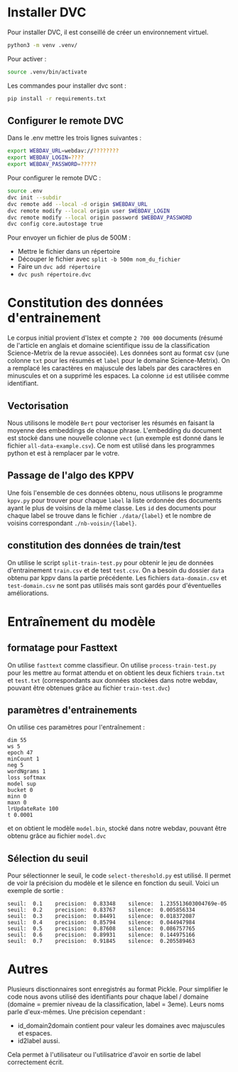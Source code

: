 # Installer DVC

Pour installer DVC, il est conseillé de créer un environnement virtuel.

```bash
python3 -m venv .venv/
```

Pour activer :

```bash
source .venv/bin/activate
```

Les commandes pour installer dvc sont :

```bash
pip install -r requirements.txt
```

## Configurer le remote DVC

Dans le .env mettre les trois lignes suivantes :

```bash
export WEBDAV_URL=webdav://????????
export WEBDAV_LOGIN=????
export WEBDAV_PASSWORD=?????
```

Pour configurer le remote DVC :

```bash
source .env
dvc init --subdir
dvc remote add --local -d origin $WEBDAV_URL
dvc remote modify --local origin user $WEBDAV_LOGIN
dvc remote modify --local origin password $WEBDAV_PASSWORD
dvc config core.autostage true
```

Pour envoyer un fichier de plus de 500M :

- Mettre le fichier dans un répertoire
- Découper le fichier avec `split -b 500m nom_du_fichier`
- Faire un `dvc add répertoire`
- `dvc push répertoire.dvc`

# Constitution des données d'entrainement

Le corpus initial provient d'Istex et compte `2 700 000` documents (résumé de l'article en anglais et domaine scientifique issu de la classification Science-Metrix de la revue associée). Les données sont au format csv (une colonne `txt` pour les résumés et `label` pour le domaine Science-Metrix). On a remplacé les caractères en majuscule des labels par des caractères en minuscules et on a supprimé les espaces. La colonne `id` est utilisée comme identifiant.

## Vectorisation

Nous utilisons le modèle `Bert` pour vectoriser les résumés en faisant la moyenne des embeddings de chaque phrase. L'embedding du document est stocké dans une nouvelle colonne `vect` (un exemple est donné dans le fichier `all-data-example.csv`). Ce nom est utilisé dans les programmes python et est à remplacer par le votre.

## Passage de l'algo des KPPV

Une fois l'ensemble de ces données obtenu, nous utilisons le programme `kppv.py` pour trouver pour chaque `label` la liste ordonnée des documents ayant le plus de voisins de la même classe. Les `id` des documents pour chaque label se trouve dans le fichier `./data/{label}` et le nombre de voisins correspondant `./nb-voisin/{label}`.

## constitution des données de train/test

On utilise le script `split-train-test.py` pour obtenir le jeu de données d'entrainement `train.csv` et de test `test.csv`. On a besoin du dossier `data` obtenu par kppv dans la partie précédente. Les fichiers `data-domain.csv` et `test-domain.csv` ne sont pas utilisés mais sont gardés pour d'éventuelles améliorations.

# Entraînement du modèle

## formatage pour Fasttext

On utilise `fasttext` comme classifieur. On utilise `process-train-test.py` pour les mettre au format attendu et on obtient les deux fichiers `train.txt` et `test.txt` (correspondants aux données stockées dans notre webdav, pouvant être obtenues grâce au fichier `train-test.dvc`)

## paramètres d'entrainements

On utilise ces paramètres pour l'entraînement :

```text
dim 55
ws 5
epoch 47
minCount 1
neg 5
wordNgrams 1
loss softmax
model sup
bucket 0
minn 0
maxn 0
lrUpdateRate 100
t 0.0001
```

et on obtient le modèle `model.bin`, stocké dans notre webdav, pouvant être obtenu grâce au fichier `model.dvc`

## Sélection du seuil

Pour sélectionner le seuil, le code `select-thereshold.py` est utilisé. Il permet de voir la précision du modèle et le silence en fonction du seuil.
Voici un exemple de sortie :

```text
seuil:  0.1    precision:  0.83348    silence:  1.235513603004769e-05
seuil:  0.2    precision:  0.83767    silence:  0.005856334
seuil:  0.3    precision:  0.84491    silence:  0.018372087
seuil:  0.4    precision:  0.85794    silence:  0.044947984
seuil:  0.5    precision:  0.87608    silence:  0.086757765
seuil:  0.6    precision:  0.89931    silence:  0.144975166
seuil:  0.7    precision:  0.91845    silence:  0.205589463
```

# Autres

Plusieurs disctionnaires sont enregistrés au format Pickle. Pour simplifier le code nous avons utilisé des identifiants pour chaque label / domaine (domaine = premier niveau de la classification, label = 3eme). Leurs noms parle d'eux-mêmes. Une précision cependant :

- id_domain2domain contient pour valeur les domaines avec majuscules et espaces.
- id2label aussi.

Cela permet à l'utilisateur ou l'utilisatrice d'avoir en sortie de label correctement écrit.
